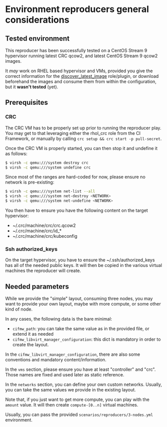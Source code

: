 # Environment reproducers general considerations
## Tested environment
This reproducer has been successfully tested on a CentOS Stream 9 hypervisor
running latest CRC qcow2, and latest CentOS Stream 9 qcow2 images.

It *may* work on RHEL based hypervisor and VMs, provided you give the correct
information for the [discover_latest_image](../roles/discover_latest_image.md)
role/plugin, or download beforehand the images and consume them from within the
configuration, but it **wasn't tested** (yet).

## Prerequisites
### CRC
The CRC VM has to be properly set up prior to running the reproducer play. You
may get to that leveraging either the rhol_crc role from the CI Framework, or
manually by calling `crc setup && crc start -p pull-secret`.

Once the CRC VM is properly started, you can then stop it and undefine it as
follows:
```Bash
$ virsh -c qemu:///system destroy crc
$ virsh -c qemu:///system undefine crc
```

Since most of the ranges are hard-coded for now, please ensure no network is
pre-existing:
```Bash
$ virsh -c qemu:///system net-list --all
$ virsh -c qemu:///system net-destroy <NETWORK>
$ virsh -c qemu:///system net-undefine <NETWORK>
```

You then have to ensure you have the following content on the target hypervisor:
- ~/.crc/machine/crc/crc.qcow2
- ~/.crc/machine/crc/id_*
- ~/.crc/machine/crc/kubeconfig

### Ssh authorized_keys
On the target hypervisor, you have to ensure the ~/.ssh/authorized_keys has all
of the needed public keys. It will then be copied in the various virtual machines
the reproducer will create.

## Needed parameters
While we provide the "simple" layout, consuming three nodes, you may want
to provide your own layout, maybe with more compute, or some other kind of
node.

In any cases, the following data is the bare minimal:

- `cifmw_path`: you can take the same value as in the provided file, or extend it as needed
- `cifmw_libvirt_manager_configuration`: this dict is mandatory in order to create the layout.

In the `cifmw_libvirt_manager_configuration`, there are also some conventions
and mandatory content/information.

In the `vms` section, please ensure you have at least "controller" and "crc".
Those names are fixed and used later as static reference.

In the `networks` section, you can define your own custom networks. Usually,
you can take the same values we provide in the existing layout.

Note that, if you just want to get more compute, you can play with the `amount`
value. It will then create `compute-[0..n]` virtual machines.

Usually, you can pass the provided `scenarios/reproducers/3-nodes.yml` environment.
